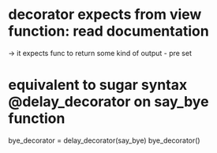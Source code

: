 # decorator expects <new> from view function: read documentation
-> it expects func to return some kind of output - pre set

# equivalent to sugar syntax @delay_decorator on say_bye function
bye_decorator = delay_decorator(say_bye)
bye_decorator()